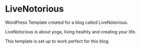 # LiveNotorious
WordPress Template created for a blog called LiveNotorious.

LiveNotorious is about yoga, living healhty and creating your life.

This template is set up to work perfect for this blog.
